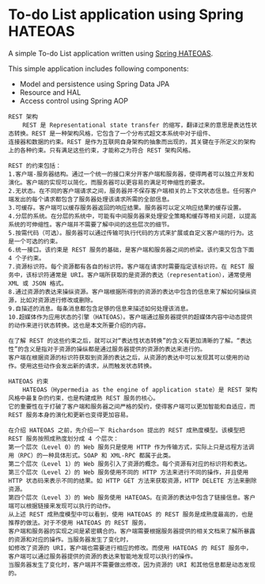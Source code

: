 To-do List application using Spring HATEOAS
=======================

A simple To-do List application written using [Spring HATEOAS](http://projects.spring.io/spring-hateoas/).

This simple application includes following components:

* Model and persistence using Spring Data JPA
* Resource and HAL
* Access control using Spring AOP

```text
REST 架构
    REST 是 Representational state transfer 的缩写，翻译过来的意思是表达性状态转换。REST 是一种架构风格，它包含了一个分布式超文本系统中对于组件、
连接器和数据的约束。REST 是作为互联网自身架构的抽象而出现的，其关键在于所定义的架构上的各种约束。只有满足这些约束，才能称之为符合 REST 架构风格。

REST 的约束包括：
1.客户端-服务器结构。通过一个统一的接口来分开客户端和服务器，使得两者可以独立开发和演化。客户端的实现可以简化，而服务器可以更容易的满足可伸缩性的要求。
2.无状态。在不同的客户端请求之间，服务器并不保存客户端相关的上下文状态信息。任何客户端发出的每个请求都包含了服务器处理该请求所需的全部信息。
3.可缓存。客户端可以缓存服务器返回的响应结果。服务器可以定义响应结果的缓存设置。
4.分层的系统。在分层的系统中，可能有中间服务器来处理安全策略和缓存等相关问题，以提高系统的可伸缩性。客户端并不需要了解中间的这些层次的细节。
5.按需代码（可选）。服务器可以通过传输可执行代码的方式来扩展或自定义客户端的行为。这是一个可选的约束。
6.统一接口。该约束是 REST 服务的基础，是客户端和服务器之间的桥梁。该约束又包含下面 4 个子约束。
7.资源标识符。每个资源都有各自的标识符。客户端在请求时需要指定该标识符。在 REST 服务中，该标识符通常是 URI。客户端所获取的是资源的表达（representation），通常使用 XML 或 JSON 格式。
8.通过资源的表达来操纵资源。客户端根据所得到的资源的表达中包含的信息来了解如何操纵资源，比如对资源进行修改或删除。
9.自描述的消息。每条消息都包含足够的信息来描述如何处理该消息。
10.超媒体作为应用状态的引擎（HATEOAS）。客户端通过服务器提供的超媒体内容中动态提供的动作来进行状态转换。这也是本文所要介绍的内容。

在了解 REST 的这些约束之后，就可以对“表达性状态转换”的含义有更加清晰的了解。“表达性”的含义是指对于资源的操纵都是通过服务器提供的资源的表达来进行的。
客户端在根据资源的标识符获取到资源的表达之后，从资源的表达中可以发现其可以使用的动作。使用这些动作会发出新的请求，从而触发状态转换。

HATEOAS 约束
    HATEOAS（Hypermedia as the engine of application state）是 REST 架构风格中最复杂的约束，也是构建成熟 REST 服务的核心。
它的重要性在于打破了客户端和服务器之间严格的契约，使得客户端可以更加智能和自适应，而 REST 服务本身的演化和更新也变得更加容易。

在介绍 HATEOAS 之前，先介绍一下 Richardson 提出的 REST 成熟度模型。该模型把 REST 服务按照成熟度划分成 4 个层次：
第一个层次（Level 0）的 Web 服务只是使用 HTTP 作为传输方式，实际上只是远程方法调用（RPC）的一种具体形式。SOAP 和 XML-RPC 都属于此类。
第二个层次（Level 1）的 Web 服务引入了资源的概念。每个资源有对应的标识符和表达。
第三个层次（Level 2）的 Web 服务使用不同的 HTTP 方法来进行不同的操作，并且使用 HTTP 状态码来表示不同的结果。如 HTTP GET 方法来获取资源，HTTP DELETE 方法来删除资源。
第四个层次（Level 3）的 Web 服务使用 HATEOAS。在资源的表达中包含了链接信息。客户端可以根据链接来发现可以执行的动作。
从上述 REST 成熟度模型中可以看到，使用 HATEOAS 的 REST 服务是成熟度最高的，也是推荐的做法。对于不使用 HATEOAS 的 REST 服务，
客户端和服务器的实现之间是紧密耦合的。客户端需要根据服务器提供的相关文档来了解所暴露的资源和对应的操作。当服务器发生了变化时，
如修改了资源的 URI，客户端也需要进行相应的修改。而使用 HATEOAS 的 REST 服务中，客户端可以通过服务器提供的资源的表达来智能地发现可以执行的操作。
当服务器发生了变化时，客户端并不需要做出修改，因为资源的 URI 和其他信息都是动态发现的。
```